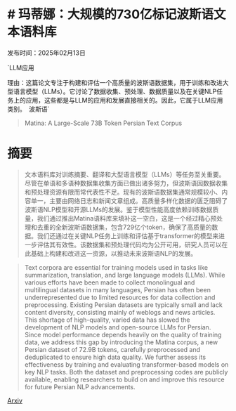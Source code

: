 # # 玛蒂娜：大规模的730亿标记波斯语文本语料库

发布时间：2025年02月13日

`LLM应用

理由：这篇论文专注于构建和评估一个高质量的波斯语数据集，用于训练和改进大型语言模型（LLMs）。它讨论了数据收集、预处理、数据质量以及在关键NLP任务上的应用，这些都是与LLM的应用和发展直接相关的。因此，它属于LLM应用类别。` `波斯语`

> Matina: A Large-Scale 73B Token Persian Text Corpus

# 摘要

> 文本语料库对训练摘要、翻译和大型语言模型（LLMs）等任务至关重要。尽管在单语和多语种数据集收集方面已做出诸多努力，但波斯语因数据收集和预处理资源有限而常代表性不足。现有的波斯语数据集通常规模较小、内容单一，主要由网络日志和新闻文章组成。高质量多样化数据的匮乏阻碍了波斯语NLP模型和开源LLMs的发展。鉴于模型性能高度依赖训练数据质量，我们通过推出Matina语料库来填补这一空白，这是一个经过精心预处理和去重的全新波斯语数据集，包含729亿个token，确保了高质量的数据。我们还通过在关键NLP任务上训练和评估基于transformer的模型来进一步评估其有效性。该数据集和预处理代码均为公开可用，研究人员可以在此基础上构建和改进这一资源，以推动未来波斯语NLP的发展。

> Text corpora are essential for training models used in tasks like summarization, translation, and large language models (LLMs). While various efforts have been made to collect monolingual and multilingual datasets in many languages, Persian has often been underrepresented due to limited resources for data collection and preprocessing. Existing Persian datasets are typically small and lack content diversity, consisting mainly of weblogs and news articles. This shortage of high-quality, varied data has slowed the development of NLP models and open-source LLMs for Persian. Since model performance depends heavily on the quality of training data, we address this gap by introducing the Matina corpus, a new Persian dataset of 72.9B tokens, carefully preprocessed and deduplicated to ensure high data quality. We further assess its effectiveness by training and evaluating transformer-based models on key NLP tasks. Both the dataset and preprocessing codes are publicly available, enabling researchers to build on and improve this resource for future Persian NLP advancements.

[Arxiv](https://arxiv.org/abs/2502.09188)